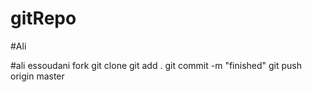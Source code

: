 # gitRepo
#Ali   

#ali essoudani
fork 
git clone
git add .
git commit -m "finished"
git push origin master
